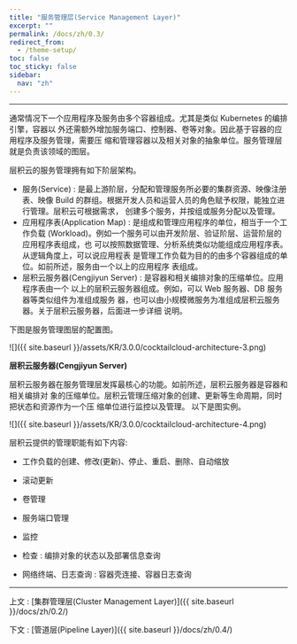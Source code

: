 ```yaml
---
title: "服务管理层(Service Management Layer)"
excerpt: ""
permalink: /docs/zh/0.3/
redirect_from:
  - /theme-setup/
toc: false
toc_sticky: false
sidebar:
  nav: "zh"
---
```


---
通常情况下一个应用程序及服务由多个容器组成。尤其是类似 Kubernetes 的编排引擎，容器以 外还需额外增加服务端口、控制器、卷等对象。因此基于容器的应用程序及服务管理，需要压 缩和管理容器以及相关对象的抽象单位。服务管理层就是负责该领域的图层。

层积云的服务管理拥有如下阶层架构。

* 服务(Service) : 是最上游阶层，分配和管理服务所必要的集群资源、映像注册表、映像 Build 的群组。根据开发人员和运营人员的角色赋予权限，能独立进行管理。层积云可根据需求， 创建多个服务，并按组或服务分配以及管理。
* 应用程序表(Application Map) : 是组成和管理应用程序的单位，相当于一个工作负载 (Workload)。例如一个服务可以由开发阶层、验证阶层、运营阶层的应用程序表组成，也 可以按照数据管理、分析系统类似功能组成应用程序表。从逻辑角度上，可以说应用程表 是管理工作负载为目的的由多个容器组成的单位。如前所述，服务由一个以上的应用程序 表组成。
* 层积云服务器(Cengjiyun Server) : 是容器和相关编排对象的压缩单位。应用程序表由一个 以上的层积云服务器组成。例如，可以 Web 服务器、DB 服务器等类似组件为准组成服务 器，也可以由小规模微服务为准组成层积云服务器。关于层积云服务器，后面进一步详细 说明。

下图是服务管理图层的配置图。

![]({{ site.baseurl }}/assets/KR/3.0.0/cocktailcloud-architecture-3.png)

**层积云服务器(Cengjiyun Server)**

层积云服务器在服务管理层发挥最核心的功能。如前所述，层积云服务器是容器和相关编排对 象的压缩单位。层积云管理压缩对象的创建、更新等生命周期，同时把状态和资源作为一个压 缩单位进行监控以及管理。
以下是图实例。

![]({{ site.baseurl }}/assets/KR/3.0.0/cocktailcloud-architecture-4.png)

层积云提供的管理职能有如下内容:

* 工作负载的创建、修改(更新)、停止、重启、删除、自动缩放

* 滚动更新

* 卷管理

* 服务端口管理

* 监控

* 检查 : 编排对象的状态以及部署信息查询

* 网络终端、日志查询 : 容器壳连接、容器日志查询

---

上文 : [集群管理层(Cluster Management Layer)]({{ site.baseurl }}/docs/zh/0.2/)

下文 : [管道层(Pipeline Layer)]({{ site.baseurl }}/docs/zh/0.4/)
